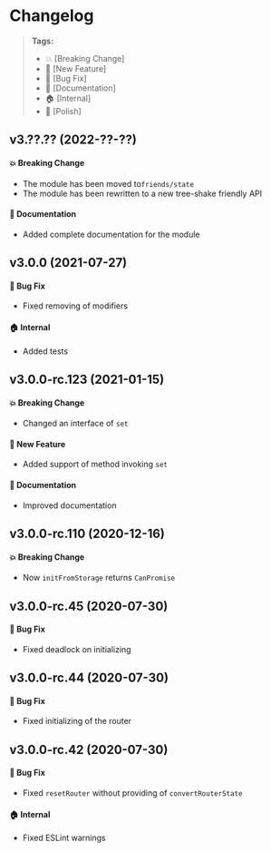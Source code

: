 Changelog
=========

> **Tags:**
> - :boom:       [Breaking Change]
> - :rocket:     [New Feature]
> - :bug:        [Bug Fix]
> - :memo:       [Documentation]
> - :house:      [Internal]
> - :nail_care:  [Polish]

## v3.??.?? (2022-??-??)

#### :boom: Breaking Change

* The module has been moved to`friends/state`
* The module has been rewritten to a new tree-shake friendly API

#### :memo: Documentation

* Added complete documentation for the module

## v3.0.0 (2021-07-27)

#### :bug: Bug Fix

* Fixed removing of modifiers

#### :house: Internal

* Added tests

## v3.0.0-rc.123 (2021-01-15)

#### :boom: Breaking Change

* Changed an interface of `set`

#### :rocket: New Feature

* Added support of method invoking `set`

#### :memo: Documentation

* Improved documentation

## v3.0.0-rc.110 (2020-12-16)

#### :boom: Breaking Change

* Now `initFromStorage` returns `CanPromise`

## v3.0.0-rc.45 (2020-07-30)

#### :bug: Bug Fix

* Fixed deadlock on initializing

## v3.0.0-rc.44 (2020-07-30)

#### :bug: Bug Fix

* Fixed initializing of the router

## v3.0.0-rc.42 (2020-07-30)

#### :bug: Bug Fix

* Fixed `resetRouter` without providing of `convertRouterState`

#### :house: Internal

* Fixed ESLint warnings
